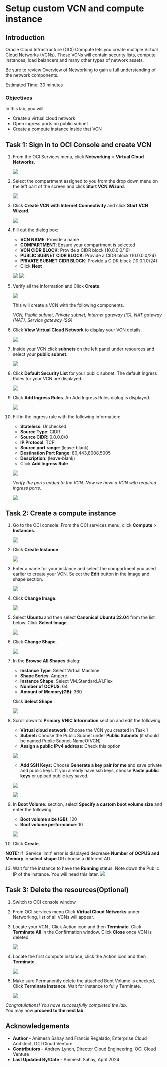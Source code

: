 # Setup custom VCN and compute instance

## Introduction

Oracle Cloud Infrastructure (OCI) Compute lets you create multiple Virtual Cloud Networks (VCNs). These VCNs will contain security lists, compute instances, load balancers and many other types of network assets.

Be sure to review [Overview of Networking](https://docs.cloud.oracle.com/iaas/Content/Network/Concepts/overview.htm) to gain a full understanding of the network components.

Estimated Time: 30 minutes

### Objectives
In this lab, you will:
- Create a virtual cloud network 
- Open ingress ports on public subnet
- Create a compute instance inside that VCN

## Task 1: Sign in to OCI Console and create VCN

1. From the OCI Services menu, click **Networking** > **Virtual Cloud Networks**. 

    ![](images/vcn.png " ")

2. Select the compartment assigned to you from the drop down menu on the left part of the screen and click **Start VCN Wizard**.

    ![](images/start_vcn_wizard.png " ")

3. Click **Create VCN with Internet Connectivity** and click **Start VCN Wizard**.

    ![](images/click_start_vcn_wizard.png " ")

4. Fill out the dialog box:

      - **VCN NAME**: Provide a name
      - **COMPARTMENT**: Ensure your compartment is selected
      - **VCN CIDR BLOCK**: Provide a CIDR block (10.0.0.0/16)
      - **PUBLIC SUBNET CIDR BLOCK**: Provide a CIDR block (10.0.0.0/24)
      - **PRIVATE SUBNET CIDR BLOCK**: Provide a CIDR block (10.0.1.0/24)
      - Click **Next**

    ![](images/Custom_Image_006.PNG " ")
    ![](images/Custom_Image_016.PNG " ")

5. Verify all the information and  Click **Create**.

    ![](images/create_vcn.png " ")

    This will create a VCN with the following components.

    *VCN, Public subnet, Private subnet, Internet gateway (IG), NAT gateway (NAT), Service gateway (SG)*

6. Click **View Virtual Cloud Network** to display your VCN details.

    ![](images/view_vcn.png " ")

7. Inside your VCN click **subnets** on the left panel under resources and select your **public subnet**.

    ![](images/Custom_Image_017.png " ")

8. Click **Default Security List** for your public subnet. The default Ingress Rules for your VCN are displayed.

    ![](images/Custom_Image_018.png " ")

9. Click **Add Ingress Rules**. An Add Ingress Rules dialog is displayed.

    ![](images/Custom_Image_019.png " ")

10. Fill in the ingress rule with the following information:
        
    - **Stateless**: Unchecked
    - **Source Type**: CIDR
    - **Source CIDR**: 0.0.0.0/0
    - **IP Protocol**: TCP
    - **Source port range**: (leave-blank)
    - **Destination Port Range**: 80,443,8008,5005
    - **Description**: (leave-blank)
    - Click **Add Ingress Rule**

    ![](images/Custom_Image_020.png " ")

    *Verify the ports added to the VCN. Now we have a VCN with required ingress ports.*  

    ![](images/ingress_ports.png " ")

## Task 2: Create a compute instance

1. Go to the OCI console. From the OCI services menu, click **Compute** > **Instances**.

    ![](images/compute.png " ")

2. Click **Create Instance**. 

    ![](images/create_instance.png " ")

3. Enter a name for your instance and select the compartment you used earlier to create your VCN. Select the **Edit** button in the Image and shape section.

    ![](images/create_instance1.png " ")  

4. Click **Change Image**.

    ![](images/create_instance2.png " ")

5. Select **Ubuntu** and then select **Canonical Ubuntu 22.04** from the list below. Click **Select Image**.

    ![](images/create_instance2_1.png " ")       

6. Click **Change Shape**.

    ![](images/create_instance2_2.png " ")

7. In the **Browse All Shapes** dialog:

      - **Instance Type**: Select Virtual Machine
      - **Shape Series**: Ampere
      - **Instance Shape**: Select VM.Standard.A1.Flex
      - **Number of OCPUS**: 64
      - **Amount of Memory(GB)**: 360

      Click **Select Shape**.

      ![](images/create-compute-2.png)

10. Scroll down to **Primary VNIC Information** section and edit the following:

      - **Virtual cloud network**: Choose the VCN you created in Task 1
      - **Subnet:** Choose the Public Subnet under **Public Subnets** (it should be named Public Subnet-NameOfVCN)
      - **Assign a public IPv4 address**: Check this option

      ![](images/create-compute-3.png) 

      - **Add SSH Keys:** Choose **Generate a key pair for me** and save private and public keys. If you already have ssh keys, choose **Paste public keys** or upload public key saved.
      
      ![](images/ssh_key_1.png)
      
      ![](images/ssh_key_2.png)   

11. In **Boot Volume:** section, select **Specify a custom boot volume size** and enter the following:
    - **Boot volume size (GB)**: 120
    - **Boot volume performance**: 10

    ![](images/boot_volume_custom.png)
        
12. Click **Create**.

   **NOTE:** If 'Service limit' error is displayed decrease **Number of OCPUS and Memory** in **select shape** OR choose a different AD

13.  Wait for the instance to have the **Running** status. Note down the Public IP of the instance. You will need this later.
    ![](images/public_ip.png)

## Task 3: Delete the resources(Optional)

1. Switch to  OCI console window

2. From OCI services menu Click **Virtual Cloud Networks** under Networking, list of all VCNs will
appear.

3. Locate your VCN , Click Action icon and then **Terminate**. Click **Terminate All** in the Confirmation window. Click **Close** once VCN is deleted

    ![](images/delete_vcn.png " ")

4. Locate the first compute instance, click the Action icon and then **Terminate**.

     ![](images/Custom_Image_0013.png " ")

5. Make sure Permanently delete the attached Boot Volume is checked, Click **Terminate Instance**. Wait for instance to fully Terminate.

     ![](images/Custom_Image_0014.png " ")

*Congratulations! You have successfully completed the lab.*<br/>
You may now **proceed to the next lab**.

## Acknowledgements
* **Author** - Animesh Sahay and Francis Regalado, Enterprise Cloud Architect, OCI Cloud Venture
* **Contributors** -  Andrew Lynch, Director Cloud Engineering, OCI Cloud Venture
* **Last Updated By/Date** - Animesh Sahay, April 2024
